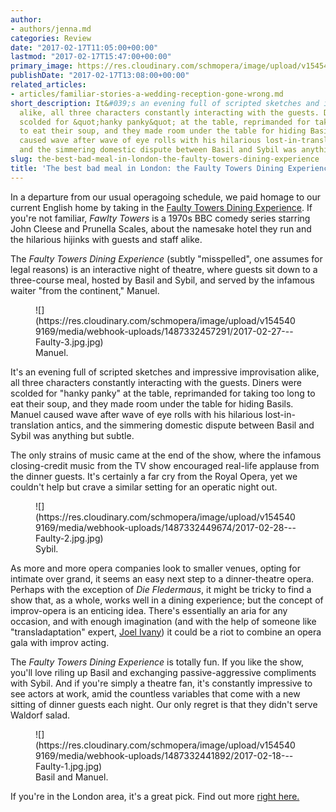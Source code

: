 ```yaml
---
author:
- authors/jenna.md
categories: Review
date: "2017-02-17T11:05:00+00:00"
lastmod: "2017-02-17T15:47:00+00:00"
primary_image: https://res.cloudinary.com/schmopera/image/upload/v1545409169/media/webhook-uploads/1487332020312/2017-02-27---Faulty-Towers.jpg.jpg
publishDate: "2017-02-17T13:08:00+00:00"
related_articles:
- articles/familiar-stories-a-wedding-reception-gone-wrong.md
short_description: It&#039;s an evening full of scripted sketches and impressive improvisation
  alike, all three characters constantly interacting with the guests. Diners were
  scolded for &quot;hanky panky&quot; at the table, reprimanded for taking too long
  to eat their soup, and they made room under the table for hiding Basils. Manuel
  caused wave after wave of eye rolls with his hilarious lost-in-translation antics,
  and the simmering domestic dispute between Basil and Sybil was anything but subtle.
slug: the-best-bad-meal-in-london-the-faulty-towers-dining-experience
title: 'The best bad meal in London: the Faulty Towers Dining Experience'
---
```


In a departure from our usual operagoing schedule, we paid homage to our current English home by taking in the [Faulty Towers Dining Experience](http://www.amba-hotel.com/hotels/united_kingdom/london/charing-cross/hotel_offers/faulty_towers_the_dining_experience_.html). If you're not familiar, *Fawlty Towers* is a 1970s BBC comedy series starring John Cleese and Prunella Scales, about the namesake hotel they run and the hilarious hijinks with guests and staff alike.

The *Faulty Towers Dining Experience* (subtly "misspelled", one assumes for legal reasons) is an interactive night of theatre, where guests sit down to a three-course meal, hosted by Basil and Sybil, and served by the infamous waiter "from the continent," Manuel.

<figure data-type="image">![](https://res.cloudinary.com/schmopera/image/upload/v1545409169/media/webhook-uploads/1487332457291/2017-02-27---Faulty-3.jpg.jpg)
<figcaption>Manuel.</figcaption>
</figure>

It's an evening full of scripted sketches and impressive improvisation alike, all three characters constantly interacting with the guests. Diners were scolded for "hanky panky" at the table, reprimanded for taking too long to eat their soup, and they made room under the table for hiding Basils. Manuel caused wave after wave of eye rolls with his hilarious lost-in-translation antics, and the simmering domestic dispute between Basil and Sybil was anything but subtle.

The only strains of music came at the end of the show, where the infamous closing-credit music from the TV show encouraged real-life applause from the dinner guests. It's certainly a far cry from the Royal Opera, yet we couldn't help but crave a similar setting for an operatic night out.

<figure data-type="image">![](https://res.cloudinary.com/schmopera/image/upload/v1545409169/media/webhook-uploads/1487332449674/2017-02-28---Faulty-2.jpg.jpg)
<figcaption>Sybil.</figcaption>
</figure>

As more and more opera companies look to smaller venues, opting for intimate over grand, it seems an easy next step to a dinner-theatre opera. Perhaps with the exception of *Die Fledermaus*, it might be tricky to find a show that, as a whole, works well in a dining experience; but the concept of improv-opera is an enticing idea. There's essentially an aria for any occasion, and with enough imagination (and with the help of someone like "transladaptation" expert, [Joel Ivany](/scene/people/joel-ivany/)) it could be a riot to combine an opera gala with improv acting.

The *Faulty Towers Dining Experience* is totally fun. If you like the show, you'll love riling up Basil and exchanging passive-aggressive compliments with Sybil. And if you're simply a theatre fan, it's constantly impressive to see actors at work, amid the countless variables that come with a new sitting of dinner guests each night. Our only regret is that they didn't serve Waldorf salad.

<figure data-type="image">![](https://res.cloudinary.com/schmopera/image/upload/v1545409169/media/webhook-uploads/1487332441892/2017-02-18---Faulty-1.jpg.jpg)
<figcaption>Basil and Manuel.</figcaption>
</figure>

If you're in the London area, it's a great pick. Find out more [right here.](http://torquaysuitetheatre.com/)
